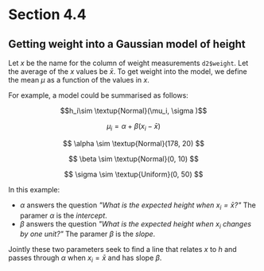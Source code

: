 # Section 4.4

## Getting weight into a Gaussian model of height

Let $x$ be the name for the column of weight measurements `d2$weight`. Let the average of the $x$ values be $\bar{x}$. To get weight into the model, we define the mean $\mu$ as a function of the values in $x$. 

For example, a model could be summarised as follows:

$$h_i\sim \textup{Normal}(\mu_i, \sigma )$$

$$ \mu_i = \alpha + \beta (x_i-\bar{x}) $$

$$ \alpha \sim \textup{Normal}(178, 20) $$

$$ \beta \sim \textup{Normal}(0, 10) $$

$$ \sigma \sim \textup{Uniform}(0, 50) $$

In this example:
- $\alpha$ answers the question *"What is the expected height when $x_i=\bar{x}$?"* The paramer $\alpha$ is the _intercept_.
- $\beta$ answers the question *"What is the expected height when $x_i$ changes by one unit?"* The paramer $\beta$ is the _slope_.

Jointly these two parameters seek to find a line that relates $x$ to $h$ and passes through $\alpha$ when $x_i=\bar{x}$ and has slope $\beta$.

